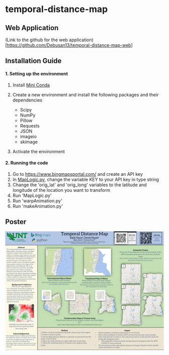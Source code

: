 # temporal-distance-map

## Web Application

(Link to the github for the web application)[https://github.com/Debusan13/temporal-distance-map-web]

## Installation Guide

#### 1. Setting up the environment
   1. Install [Mini Conda](https://docs.conda.io/en/latest/miniconda.html)
   2. Create a new environment and install the following packages and their dependencies
      * Scipy
      * NumPy
      * Pillow
      * Requests
      * JSON
      * imageio
      * skimage
      
      
   3. Activate the environment

#### 2. Running the code
   1. Go to <https://www.bingmapsportal.com/> and create an API key
   2. In [MapLogic.py](https://github.com/Debusan13/temporal-distance-map/blob/master/MapLogic.py), change the variable KEY to your API key in type string
   3. Change the 'orig_lat' and 'orig_long' variables to the latitude and longitude of the location you want to transform
   4. Run 'MapLogic.py'
   5. Run 'warpAnimation.py'
   6. Run 'makeAnimation.py'

## Poster
![](https://github.com/Debusan13/temporal-distance-map/blob/master/temporal_distnace_map_poster-1.png)
